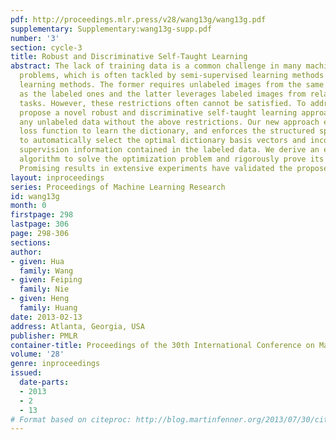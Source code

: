 ```yaml
---
pdf: http://proceedings.mlr.press/v28/wang13g/wang13g.pdf
supplementary: Supplementary:wang13g-supp.pdf
number: '3'
section: cycle-3
title: Robust and Discriminative Self-Taught Learning
abstract: The lack of training data is a common challenge in many machine learning
  problems, which is often tackled by semi-supervised learning methods or transfer
  learning methods. The former requires unlabeled images from the same distribution
  as the labeled ones and the latter leverages labeled images from related homogenous
  tasks. However, these restrictions often cannot be satisfied. To address this, we
  propose a novel robust and discriminative self-taught learning approach to utilize
  any unlabeled data without the above restrictions. Our new approach employs a robust
  loss function to learn the dictionary, and enforces the structured sparse regularization
  to automatically select the optimal dictionary basis vectors and incorporate the
  supervision information contained in the labeled data. We derive an efficient iterative
  algorithm to solve the optimization problem and rigorously prove its convergence.
  Promising results in extensive experiments have validated the proposed approach.
layout: inproceedings
series: Proceedings of Machine Learning Research
id: wang13g
month: 0
firstpage: 298
lastpage: 306
page: 298-306
sections: 
author:
- given: Hua
  family: Wang
- given: Feiping
  family: Nie
- given: Heng
  family: Huang
date: 2013-02-13
address: Atlanta, Georgia, USA
publisher: PMLR
container-title: Proceedings of the 30th International Conference on Machine Learning
volume: '28'
genre: inproceedings
issued:
  date-parts:
  - 2013
  - 2
  - 13
# Format based on citeproc: http://blog.martinfenner.org/2013/07/30/citeproc-yaml-for-bibliographies/
---
```

